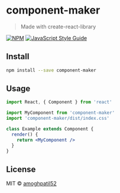 # component-maker

> Made with create-react-library

[![NPM](https://img.shields.io/npm/v/component-maker.svg)](https://www.npmjs.com/package/component-maker) [![JavaScript Style Guide](https://img.shields.io/badge/code_style-standard-brightgreen.svg)](https://standardjs.com)

## Install

```bash
npm install --save component-maker
```

## Usage

```jsx
import React, { Component } from 'react'

import MyComponent from 'component-maker'
import 'component-maker/dist/index.css'

class Example extends Component {
  render() {
    return <MyComponent />
  }
}
```

## License

MIT © [amoghpatil52](https://github.com/amoghpatil52)
